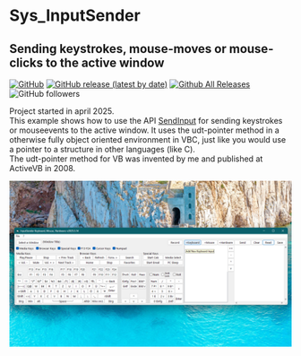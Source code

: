 # Sys_InputSender  
## Sending keystrokes, mouse-moves or mouse-clicks to the active window  

[![GitHub](https://img.shields.io/github/license/OlimilO1402/Sys_InputSender?style=plastic)](https://github.com/OlimilO1402/Sys_InputSender/blob/master/LICENSE) 
[![GitHub release (latest by date)](https://img.shields.io/github/v/release/OlimilO1402/Sys_InputSender?style=plastic)](https://github.com/OlimilO1402/Sys_InputSender/releases/latest)
[![Github All Releases](https://img.shields.io/github/downloads/OlimilO1402/Sys_InputSender/total.svg)](https://github.com/OlimilO1402/Sys_InputSender/releases/download/v2025.5.14/InputSender_v2025.5.14.zip)
![GitHub followers](https://img.shields.io/github/followers/OlimilO1402?style=social)


Project started in april 2025.  
This example shows how to use the API [SendInput](https://learn.microsoft.com/en-us/windows/win32/api/winuser/nf-winuser-sendinput) for sending keystrokes or mouseevents to the active window.
It uses the udt-pointer method in a otherwise fully object oriented environment in VBC, just like you would use a pointer to a structure in other languages (like C).  
The udt-pointer method for VB was invented by me and published at ActiveVB in 2008.  


![InputSender Image](Resources/InputSender.png "InputSender Image")
